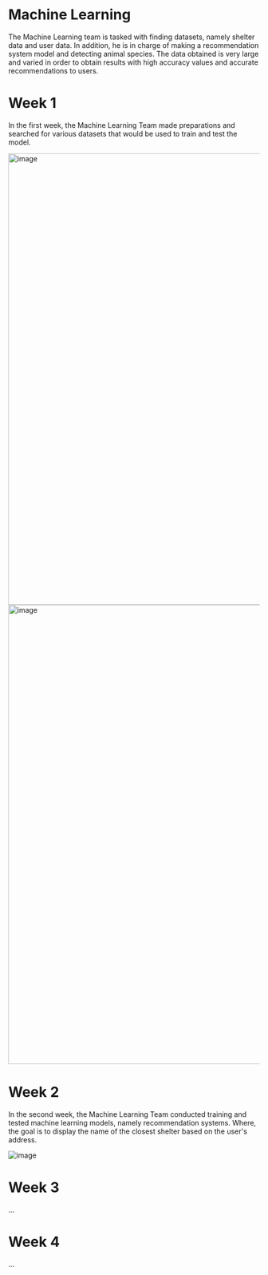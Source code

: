 # Machine Learning

The Machine Learning team is tasked with finding datasets, namely shelter data and user data. In addition, he is in charge of making a recommendation system model and detecting animal species. The data obtained is very large and varied in order to obtain results with high accuracy values and accurate recommendations to users.

# Week 1
In the first week, the Machine Learning Team made preparations and searched for various datasets that would be used to train and test the model.


<img width="904" alt="image" src="https://github.com/Ivanrasyid89/capstone_project_C23-PR486/assets/98071016/bec7cd7b-4f6c-455f-8516-35ed68fd6e92">
<img width="920" alt="image" src="https://github.com/Ivanrasyid89/capstone_project_C23-PR486/assets/98071016/9342d7cd-dd76-442f-809f-d680f496aa40">


# Week 2 
In the second week, the Machine Learning Team conducted training and tested machine learning models, namely recommendation systems. Where, the goal is to display the name of the closest shelter based on the user's address.


![image](https://github.com/Ivanrasyid89/capstone_project_C23-PR486/assets/98071016/bae97790-876b-4d61-9cb9-5deb3c5d7cf8)


# Week 3
...

# Week 4
...
